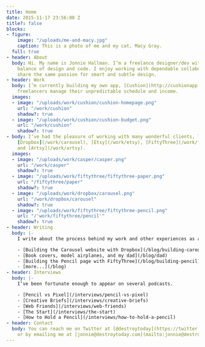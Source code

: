 ```yaml
---
title: Home
date: 2015-11-17 23:56:00 Z
title?: false
blocks:
- figure:
    image: "/uploads/me-and-macy.jpg"
    caption: This is a photo of me and my cat, Macy Gray.
  full: true
- header: About
  body: Hi. My name is Jonnie Hallman. I’m a freelance designer/dev with a healthy
    balance of design and code. I enjoy working with dependable collaborators who
    share the same passion for smart and subtle design.
- header: Work
  body: I’m currently building my own app, [Cushion](http://cushionapp.com), to help
    freelancers manage their unpredictable schedule and income.
  images:
  - image: "/uploads/work/cushion/cushion-homepage.png"
    url: "/work/cushion"
    shadow?: true
  - image: "/uploads/work/cushion/cushion-budget.png"
    url: "/work/cushion"
    shadow?: true
- body: I’ve had the pleasure of working with many wonderful clients, like [Casper](/work/casper),
    [Dropbox](/work/carousel), [Etsy](/work/etsy), [FiftyThree](/work/fiftythree-pencil),
    and [Artsy](/work/artsy).
  images:
  - image: "/uploads/work/casper/casper.png"
    url: "/work/casper"
    shadow?: true
  - image: "/uploads/work/fiftythree/fiftythree-paper.png"
    url: "/fiftythree/paper"
    shadow?: true
  - image: "/uploads/work/dropbox/carousel.png"
    url: "/work/dropbox/carousel"
    shadow?: true
  - image: "/uploads/work/fiftythree/fiftythree-pencil.png"
    url: "/'work/fiftythree/pencil'"
    shadow?: true
- header: Writing
  body: |-
    I write about the process behind my work and other experiences as a freelancer and independent developer.

    - [Building the Carousel website with Dropbox](/blog/building-carousel)
    - [Book covers, model airplanes, and my dad](/blog/dad)
    - [Building the Pencil page with FiftyThree](/blog/building-pencil)
    - [more...](/blog)
- header: Interviews
  body: |-
    I’ve been fortunate enough to appear on several podcasts.

    - [Pencil vs Pixel](/interviews/pencil-vs-pixel)
    - [Creative Briefs](/interviews/creative-briefs)
    - [Web Friends](/interviews/web-friends)
    - [The Start](/interviews/the-start)
    - [How to Hold a Pencil](/interviews/how-to-hold-a-pencil)
- header: Contact
  body: You can reach me on Twitter at [@destroytoday](https://twitter.com/destroytoday)
    or by emailing me at [jonnie@destroytoday.com](mailto:jonnie@destroytoday.com).
---
```


